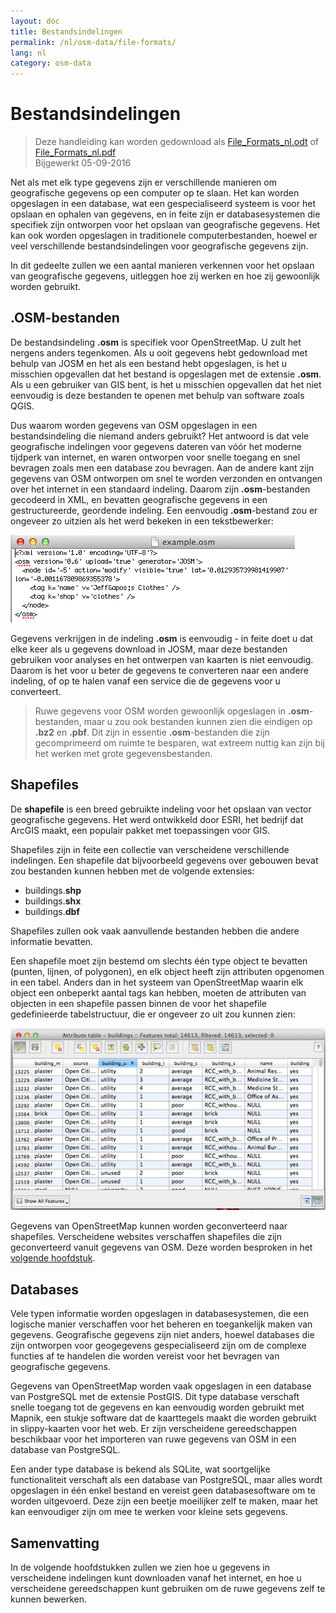 ```yaml
---
layout: doc
title: Bestandsindelingen
permalink: /nl/osm-data/file-formats/
lang: nl
category: osm-data
---
```


Bestandsindelingen
=============

> Deze handleiding kan worden gedownload als  [File_Formats_nl.odt](/files/File_Formats_nl.odt) of [File_Formats_nl.pdf](/files/File_Formats_nl.pdf)  
> Bijgewerkt 05-09-2016

Net als met elk type gegevens zijn er verschillende manieren om geografische gegevens op een computer op te slaan. Het kan worden opgeslagen in een database, wat een gespecialiseerd systeem is voor het opslaan en ophalen van gegevens, en in feite zijn er databasesystemen die specifiek zijn ontworpen voor het opslaan van geografische gegevens. Het kan ook worden opgeslagen in traditionele computerbestanden, hoewel er veel verschillende bestandsindelingen voor geografische gegevens zijn.  

In dit gedeelte zullen we een aantal manieren verkennen voor het opslaan van geografische gegevens, uitleggen hoe zij werken en hoe zij gewoonlijk worden gebruikt.  

.OSM-bestanden
-----------

De bestandsindeling **.osm** is specifiek voor OpenStreetMap. U zult het nergens anders tegenkomen. Als u ooit gegevens hebt gedownload met behulp van JOSM en het als een bestand hebt opgeslagen, is het u misschien opgevallen dat het bestand is opgeslagen met de extensie **.osm**. Als u een gebruiker van GIS bent, is het u misschien opgevallen dat het niet eenvoudig is deze bestanden te openen met behulp van software zoals QGIS.  

Dus waarom worden gegevens van OSM opgeslagen in een bestandsindeling die niemand anders gebruikt? Het antwoord is dat vele geografische indelingen voor gegevens dateren van vóór het moderne tijdperk van internet, en waren ontworpen voor snelle toegang en snel bevragen zoals men een database zou bevragen. Aan de andere kant zijn gegevens van OSM ontworpen om snel te worden verzonden en ontvangen over het internet in een standaard indeling. Daarom zijn **.osm**-bestanden gecodeerd in XML, en bevatten geografische gegevens in een gestructureerde, geordende indeling. Een eenvoudig **.osm**-bestand zou er ongeveer zo uitzien als het werd bekeken in een tekstbewerker:  

![Sample OSM XML file][]

Gegevens verkrijgen in de indeling **.osm** is eenvoudig - in feite doet u dat elke keer als u gegevens download in JOSM, maar deze bestanden gebruiken voor analyses en het ontwerpen van kaarten is niet eenvoudig. Daarom is het voor u beter de gegevens te converteren naar een andere indeling, of op te halen vanaf een service die de gegevens voor u converteert.  

> Ruwe gegevens voor OSM worden gewoonlijk opgeslagen in **.osm**-bestanden, maar u zou ook bestanden kunnen zien die eindigen op **.bz2** en **.pbf**. Dit zijn in essentie **.osm**-bestanden die zijn gecomprimeerd om ruimte te besparen, wat extreem nuttig kan zijn bij het werken met grote gegevensbestanden.  

Shapefiles
----------

De **shapefile** is een breed gebruikte indeling voor het opslaan van vector geografische gegevens. Het werd ontwikkeld door ESRI, het bedrijf dat ArcGIS maakt, een populair pakket met toepassingen voor GIS.  

Shapefiles zijn in feite een collectie van verscheidene verschillende indelingen. Een shapefile dat bijvoorbeeld gegevens over gebouwen bevat zou bestanden kunnen hebben met de volgende extensies:  

- buildings.**shp**
- buildings.**shx**
- buildings.**dbf**

Shapefiles zullen ook vaak aanvullende bestanden hebben die andere informatie bevatten.  

Een shapefile moet zijn bestemd om slechts één type object te bevatten (punten, lijnen, of polygonen), en elk object heeft zijn attributen opgenomen in een tabel. Anders dan in het systeem van OpenStreetMap waarin elk object een onbeperkt aantal tags kan hebben, moeten de attributen van objecten in een shapefile passen binnen de voor het shapefile gedefinieerde tabelstructuur, die er ongeveer zo uit zou kunnen zien:  

![Shapefile attributes][]

Gegevens van OpenStreetMap kunnen worden geconverteerd naar shapefiles. Verscheidene websites verschaffen shapefiles die zijn geconverteerd vanuit gegevens van OSM. Deze worden besproken in het [volgende hoofdstuk](/nl/osm-data/getting-data).  

Databases
---------

Vele typen informatie worden opgeslagen in databasesystemen, die een logische manier verschaffen voor het beheren en toegankelijk maken van gegevens. Geografische gegevens zijn niet anders, hoewel databases die zijn ontworpen voor geogegevens gespecialiseerd zijn om de complexe functies af te handelen die worden vereist voor het bevragen van geografische gegevens.  

Gegevens van OpenStreetMap worden vaak opgeslagen in een database van PostgreSQL met de extensie PostGIS. Dit type database verschaft snelle toegang tot de gegevens en kan eenvoudig worden gebruikt met Mapnik, een stukje software dat de kaarttegels maakt die worden gebruikt in slippy-kaarten voor het web. Er zijn verscheidene gereedschappen beschikbaar voor het importeren van ruwe gegevens van OSM in een database van PostgreSQL.  

Een ander type database is bekend als SQLite, wat soortgelijke functionaliteit verschaft als een database van PostgreSQL, maar alles wordt opgeslagen in één enkel bestand en vereist geen databasesoftware om te worden uitgevoerd. Deze zijn een beetje moeilijker zelf te maken, maar het kan eenvoudiger zijn om mee te werken voor kleine sets gegevens.  

Samenvatting
-------

In de volgende hoofdstukken zullen we zien hoe u gegevens in verscheidene indelingen kunt downloaden vanaf het internet, en hoe u verscheidene gereedschappen kunt gebruiken om de ruwe gegevens zelf te kunnen bewerken.  


[Sample OSM XML file]: /images/osm-data/example_osm.png
[Shapefile attributes]: /images/osm-data/shapefile_attributes.png